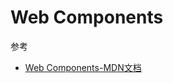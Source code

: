 Web Components
===

参考
* [Web Components-MDN文档](https://developer.mozilla.org/zh-CN/docs/Web/Web_Components)
